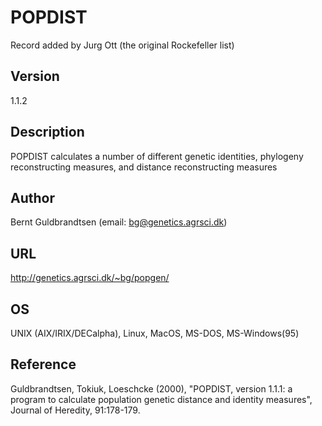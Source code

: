 # POPDIST
Record added by Jurg Ott (the original Rockefeller list)

## Version
1.1.2

## Description
POPDIST calculates a number of different genetic identities, phylogeny reconstructing measures, and distance reconstructing measures

## Author
Bernt Guldbrandtsen (email: bg@genetics.agrsci.dk)

## URL
http://genetics.agrsci.dk/~bg/popgen/

## OS
UNIX (AIX/IRIX/DECalpha), Linux, MacOS, MS-DOS, MS-Windows(95)

## Reference
Guldbrandtsen, Tokiuk, Loeschcke (2000), "POPDIST, version 1.1.1: a program to calculate population genetic distance and identity measures", Journal of Heredity, 91:178-179.